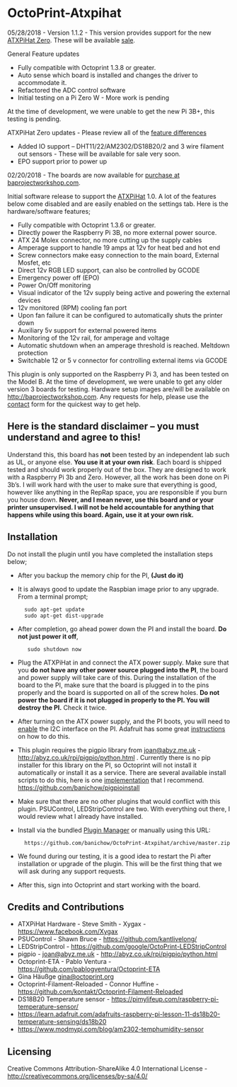 # OctoPrint-Atxpihat
05/28/2018 - Version 1.1.2 - This version provides support for the new [ATXPiHat Zero](https://wp.me/p98gmw-bf). These will be available [sale](https://baprojectworkshop.com/shop).

General Feature updates
* Fully compatible with Octoprint 1.3.8 or greater.
* Auto sense which board is installed and changes the driver to accommodate it.
* Refactored the ADC control software
* Initial testing on a Pi Zero W - More work is pending

At the time of development, we were unable to get the new Pi 3B+, this testing is pending.

ATXPiHat Zero updates - Please review all of the [feature differences](https://wp.me/p98gmw-bf)
* Added IO support – DHT11/22/AM2302/DS18B20/2 and 3 wire filament out sensors - These will be available for sale very soon.
* EPO support prior to power up

02/20/2018 - The boards are now available for [purchase at baprojectworkshop.com](https://baprojectworkshop.com/shop). 

Initial software release to support the [ATXPiHat](https://wp.me/p98gmw-7g) 1.0. A lot of the features below come disabled and are easily enabled on the settings tab. Here is the hardware/software features;

* Fully compatible with Octoprint 1.3.6 or greater.
* Directly power the Raspberry Pi 3B, no more external power source.
* ATX 24 Molex connector, no more cutting up the supply cables
* Amperage support to handle 19 amps at 12v for heat bed and hot end
* Screw connectors make easy connection to the main board, External Mosfet, etc
* Direct 12v RGB LED support, can also be controlled by GCODE
* Emergency power off (EPO)
* Power On/Off monitoring
* Visual indicator of the 12v supply being active and powering the external devices
* 12v monitored (RPM) cooling fan port
* Upon fan failure it can be configured to automatically shuts the printer down
* Auxiliary 5v support for external powered items
* Monitoring of the 12v rail, for amperage and voltage
* Automatic shutdown when an amperage threshold is reached. Meltdown protection
* Switchable 12 or 5 v connector for controlling external items via GCODE

This plugin is only supported on the Raspberry Pi 3, and has been tested on the Model B. At the time of development, we were unable to get any older version 3 boards for testing. Hardware setup images are/will be available on http://baprojectworkshop.com. Any requests for help, please use the [contact](https://baprojectworkshop.com/contact/) form for the quickest way to get help.

## Here is the standard disclaimer – you must understand and agree to this!
Understand this, this board has **not** been tested by an independent lab such as UL, or anyone else. **You use it at your own risk**. Each board is shipped tested and should work properly out of the box. They are designed to work with a Raspberry Pi 3b and Zero. However, all the work has been done on Pi 3b’s. I will work hard with the user to make sure that everything is good, however like anything in the RepRap space, you are responsible if you burn you house down. **Never, and I mean never, use this board and or your printer unsupervised. I will not be held accountable for anything that happens while using this board. Again, use it at your own risk.**

## Installation

Do not install the plugin until you have completed the installation steps below;
* After you backup the memory chip for the PI, **(Just do it)**
* It is always good to update the Raspbian image prior to any upgrade. From a terminal prompt;

        sudo apt-get update
        sudo apt-get dist-upgrade

* After completion, go ahead power down the PI and install the board. **Do not just power it off**,

         sudo shutdown now

* Plug the ATXPiHat in and connect the ATX power supply. Make sure that you **do not have any other power source plugged into the PI**, the board and power supply will take care of this. During the installation of the board to the PI, make sure that the board is plugged in to the pins properly and the board is supported on all of the screw holes. **Do not power the board if it is not plugged in properly to the PI. You will destroy the PI.** Check it twice.

* After turning on the ATX power supply, and the PI boots, you will need to [enable](https://learn.adafruit.com/adafruits-raspberry-pi-lesson-4-gpio-setup/configuring-i2c) the I2C interface on the PI. Adafruit has some great [instructions](https://learn.adafruit.com/adafruits-raspberry-pi-lesson-4-gpio-setup/configuring-i2c) on how to do this.

* This plugin requires the pigpio library from joan@abyz.me.uk - http://abyz.co.uk/rpi/pigpio/python.html . Currently there is no pip installer for this library on the PI, so Octoprint will not install it automatically or install it as a service. There are several available install scripts to do this, here is one [implementation](https://github.com/banichow/pigpioinstall) that I recommend. https://github.com/banichow/pigpioinstall 

* Make sure that there are no other plugins that would conflict with this plugin. PSUControl, LEDStripControl are two. With everything out there, I would review what I already have installed.

* Install via the bundled [Plugin Manager](https://github.com/foosel/OctoPrint/wiki/Plugin:-Plugin-Manager) or manually using this URL:

        https://github.com/banichow/OctoPrint-Atxpihat/archive/master.zip

* We found during our testing, it is a good idea to restart the Pi after installation or upgrade of the plugin. This will be the first thing that we will ask during any support requests.

* After this, sign into Octoprint and start working with the board.

## Credits and Contributions

* ATXPiHat Hardware - Steve Smith - Xygax - https://www.facebook.com/Xygax
* PSUControl - Shawn Bruce - https://github.com/kantlivelong/
* LEDStripControl - https://github.com/google/OctoPrint-LEDStripControl
* pigpio - joan@abyz.me.uk - http://abyz.co.uk/rpi/pigpio/python.html
* Octoprint-ETA - Pablo Ventura - https://github.com/pablogventura/Octoprint-ETA
* Gina Häußge <gina@octoprint.org>
* Octoprint-Filament-Reloaded - Connor Huffine - https://github.com/kontakt/Octoprint-Filament-Reloaded
* DS18B20 Temperature sensor - https://pimylifeup.com/raspberry-pi-temperature-sensor/
* https://learn.adafruit.com/adafruits-raspberry-pi-lesson-11-ds18b20-temperature-sensing/ds18b20
* https://www.modmypi.com/blog/am2302-temphumidity-sensor

## Licensing
Creative Commons Attribution-ShareAlike 4.0 International License - http://creativecommons.org/licenses/by-sa/4.0/
